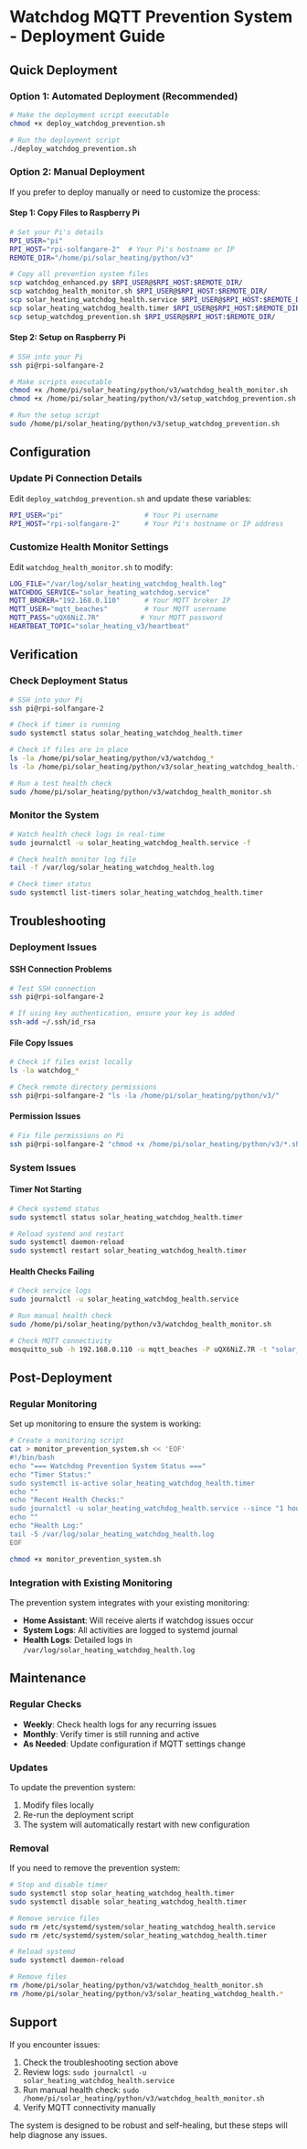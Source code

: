 # Watchdog MQTT Prevention System - Deployment Guide

## Quick Deployment

### Option 1: Automated Deployment (Recommended)

```bash
# Make the deployment script executable
chmod +x deploy_watchdog_prevention.sh

# Run the deployment script
./deploy_watchdog_prevention.sh
```

### Option 2: Manual Deployment

If you prefer to deploy manually or need to customize the process:

#### Step 1: Copy Files to Raspberry Pi

```bash
# Set your Pi's details
RPI_USER="pi"
RPI_HOST="rpi-solfangare-2"  # Your Pi's hostname or IP
REMOTE_DIR="/home/pi/solar_heating/python/v3"

# Copy all prevention system files
scp watchdog_enhanced.py $RPI_USER@$RPI_HOST:$REMOTE_DIR/
scp watchdog_health_monitor.sh $RPI_USER@$RPI_HOST:$REMOTE_DIR/
scp solar_heating_watchdog_health.service $RPI_USER@$RPI_HOST:$REMOTE_DIR/
scp solar_heating_watchdog_health.timer $RPI_USER@$RPI_HOST:$REMOTE_DIR/
scp setup_watchdog_prevention.sh $RPI_USER@$RPI_HOST:$REMOTE_DIR/
```

#### Step 2: Setup on Raspberry Pi

```bash
# SSH into your Pi
ssh pi@rpi-solfangare-2

# Make scripts executable
chmod +x /home/pi/solar_heating/python/v3/watchdog_health_monitor.sh
chmod +x /home/pi/solar_heating/python/v3/setup_watchdog_prevention.sh

# Run the setup script
sudo /home/pi/solar_heating/python/v3/setup_watchdog_prevention.sh
```

## Configuration

### Update Pi Connection Details

Edit `deploy_watchdog_prevention.sh` and update these variables:

```bash
RPI_USER="pi"                    # Your Pi username
RPI_HOST="rpi-solfangare-2"      # Your Pi's hostname or IP address
```

### Customize Health Monitor Settings

Edit `watchdog_health_monitor.sh` to modify:

```bash
LOG_FILE="/var/log/solar_heating_watchdog_health.log"
WATCHDOG_SERVICE="solar_heating_watchdog.service"
MQTT_BROKER="192.168.0.110"      # Your MQTT broker IP
MQTT_USER="mqtt_beaches"         # Your MQTT username
MQTT_PASS="uQX6NiZ.7R"          # Your MQTT password
HEARTBEAT_TOPIC="solar_heating_v3/heartbeat"
```

## Verification

### Check Deployment Status

```bash
# SSH into your Pi
ssh pi@rpi-solfangare-2

# Check if timer is running
sudo systemctl status solar_heating_watchdog_health.timer

# Check if files are in place
ls -la /home/pi/solar_heating/python/v3/watchdog_*
ls -la /home/pi/solar_heating/python/v3/solar_heating_watchdog_health.*

# Run a test health check
sudo /home/pi/solar_heating/python/v3/watchdog_health_monitor.sh
```

### Monitor the System

```bash
# Watch health check logs in real-time
sudo journalctl -u solar_heating_watchdog_health.service -f

# Check health monitor log file
tail -f /var/log/solar_heating_watchdog_health.log

# Check timer status
sudo systemctl list-timers solar_heating_watchdog_health.timer
```

## Troubleshooting

### Deployment Issues

#### SSH Connection Problems
```bash
# Test SSH connection
ssh pi@rpi-solfangare-2

# If using key authentication, ensure your key is added
ssh-add ~/.ssh/id_rsa
```

#### File Copy Issues
```bash
# Check if files exist locally
ls -la watchdog_*

# Check remote directory permissions
ssh pi@rpi-solfangare-2 "ls -la /home/pi/solar_heating/python/v3/"
```

#### Permission Issues
```bash
# Fix file permissions on Pi
ssh pi@rpi-solfangare-2 "chmod +x /home/pi/solar_heating/python/v3/*.sh"
```

### System Issues

#### Timer Not Starting
```bash
# Check systemd status
sudo systemctl status solar_heating_watchdog_health.timer

# Reload systemd and restart
sudo systemctl daemon-reload
sudo systemctl restart solar_heating_watchdog_health.timer
```

#### Health Checks Failing
```bash
# Check service logs
sudo journalctl -u solar_heating_watchdog_health.service

# Run manual health check
sudo /home/pi/solar_heating/python/v3/watchdog_health_monitor.sh

# Check MQTT connectivity
mosquitto_sub -h 192.168.0.110 -u mqtt_beaches -P uQX6NiZ.7R -t "solar_heating_v3/heartbeat" -C 1
```

## Post-Deployment

### Regular Monitoring

Set up monitoring to ensure the system is working:

```bash
# Create a monitoring script
cat > monitor_prevention_system.sh << 'EOF'
#!/bin/bash
echo "=== Watchdog Prevention System Status ==="
echo "Timer Status:"
sudo systemctl is-active solar_heating_watchdog_health.timer
echo ""
echo "Recent Health Checks:"
sudo journalctl -u solar_heating_watchdog_health.service --since "1 hour ago" --no-pager | tail -5
echo ""
echo "Health Log:"
tail -5 /var/log/solar_heating_watchdog_health.log
EOF

chmod +x monitor_prevention_system.sh
```

### Integration with Existing Monitoring

The prevention system integrates with your existing monitoring:

- **Home Assistant**: Will receive alerts if watchdog issues occur
- **System Logs**: All activities are logged to systemd journal
- **Health Logs**: Detailed logs in `/var/log/solar_heating_watchdog_health.log`

## Maintenance

### Regular Checks

- **Weekly**: Check health logs for any recurring issues
- **Monthly**: Verify timer is still running and active
- **As Needed**: Update configuration if MQTT settings change

### Updates

To update the prevention system:

1. Modify files locally
2. Re-run the deployment script
3. The system will automatically restart with new configuration

### Removal

If you need to remove the prevention system:

```bash
# Stop and disable timer
sudo systemctl stop solar_heating_watchdog_health.timer
sudo systemctl disable solar_heating_watchdog_health.timer

# Remove service files
sudo rm /etc/systemd/system/solar_heating_watchdog_health.service
sudo rm /etc/systemd/system/solar_heating_watchdog_health.timer

# Reload systemd
sudo systemctl daemon-reload

# Remove files
rm /home/pi/solar_heating/python/v3/watchdog_health_monitor.sh
rm /home/pi/solar_heating/python/v3/solar_heating_watchdog_health.*
```

## Support

If you encounter issues:

1. Check the troubleshooting section above
2. Review logs: `sudo journalctl -u solar_heating_watchdog_health.service`
3. Run manual health check: `sudo /home/pi/solar_heating/python/v3/watchdog_health_monitor.sh`
4. Verify MQTT connectivity manually

The system is designed to be robust and self-healing, but these steps will help diagnose any issues.







